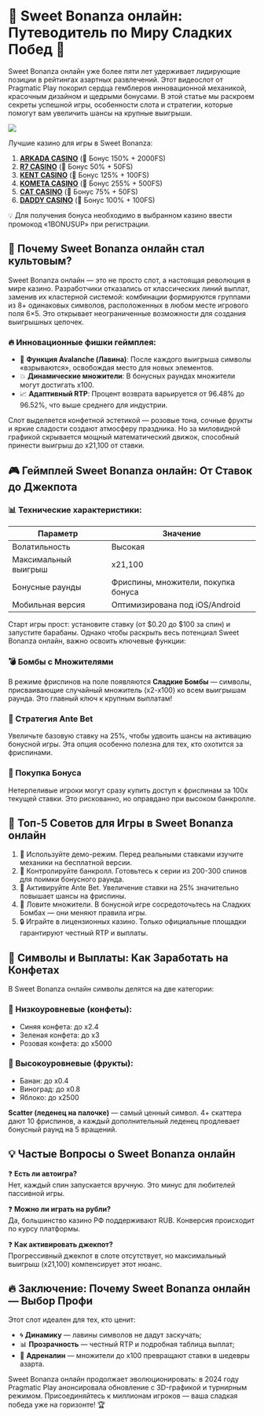 # 🍭 Sweet Bonanza онлайн: Путеводитель по Миру Сладких Побед 🍬

Sweet Bonanza онлайн уже более пяти лет удерживает лидирующие позиции в рейтингах азартных развлечений. Этот видеослот от Pragmatic Play покорил сердца гемблеров инновационной механикой, красочным дизайном и щедрыми бонусами. В этой статье мы раскроем секреты успешной игры, особенности слота и стратегии, которые помогут вам увеличить шансы на крупные выигрыши.

[![](https://i.ibb.co/ZzLZ50qX/sweet-bonanza-tile.jpg)](https://clck.ru/3Hr27o)

Лучшие казино для игры в Sweet Bonanza:

1. **[ARKADA CASINO](https://clck.ru/3Hr27o "ARKADA CASINO")** (🎁 Бонус 150% + 2000FS)
2. **[R7 CASINO](https://clck.ru/3HsT58 "R7 CASINO")** (🎁 Бонус 50% + 50FS)
3. **[KENT CASINO](https://clck.ru/3MmjWQ "KENT CASINO")** (🎁 Бонус 125% + 100FS)
4. **[KOMETA CASINO](https://clck.ru/3JHf2X "KOMETA CASINO")** (🎁 Бонус 255% + 500FS)
5. **[CAT CASINO](https://clck.ru/3HsTGi "CAT CASINO")** (🎁 Бонус 75% + 50FS)
6. **[DADDY CASINO](https://clck.ru/3HsTSj "DADDY CASINO")** (🎁 Бонус 100% + 100FS)

💡 Для получения бонуса необходимо в выбранном казино ввести промокод «1BONUSUP» при регистрации.

## 🌟 Почему Sweet Bonanza онлайн стал культовым?
Sweet Bonanza онлайн — это не просто слот, а настоящая революция в мире казино. Разработчики отказались от классических линий выплат, заменив их кластерной системой: комбинации формируются группами из 8+ одинаковых символов, расположенных в любом месте игрового поля 6×5. Это открывает неограниченные возможности для создания выигрышных цепочек.

### 🔥 Инновационные фишки геймплея:
- 🎰 **Функция Avalanche (Лавина)**: После каждого выигрыша символы «взрываются», освобождая место для новых элементов.
- 💥 **Динамические множители**: В бонусных раундах множители могут достигать х100.
- 📈 **Адаптивный RTP**: Процент возврата варьируется от 96.48% до 96.52%, что выше среднего для индустрии.

Слот выделяется конфетной эстетикой — розовые тона, сочные фрукты и яркие сладости создают атмосферу праздника. Но за миловидной графикой скрывается мощный математический движок, способный принести выигрыш до х21,100 от ставки.

## 🎮 Геймплей Sweet Bonanza онлайн: От Ставок до Джекпота
### 📊 Технические характеристики:
| Параметр               | Значение                     |
|-------------------------|-----------------------------|
| Волатильность          | Высокая                     |
| Максимальный выигрыш   | x21,100                     |
| Бонусные раунды        | Фриспины, множители, покупка бонуса |
| Мобильная версия       | Оптимизирована под iOS/Android |

Старт игры прост: установите ставку (от $0.20 до $100 за спин) и запустите барабаны. Однако чтобы раскрыть весь потенциал Sweet Bonanza онлайн, важно освоить ключевые функции:

### 💣 Бомбы с Множителями
В режиме фриспинов на поле появляются **Сладкие Бомбы** — символы, присваивающие случайный множитель (х2-х100) ко всем выигрышам раунда. Это главный ключ к крупным выплатам!

### 🍬 Стратегия Ante Bet
Увеличьте базовую ставку на 25%, чтобы удвоить шансы на активацию бонусной игры. Эта опция особенно полезна для тех, кто охотится за фриспинами.

### 🎁 Покупка Бонуса
Нетерпеливые игроки могут сразу купить доступ к фриспинам за 100х текущей ставки. Это рискованно, но оправдано при высоком банкролле.

## 🚀 Топ-5 Советов для Игры в Sweet Bonanza онлайн
1. 🧪 Используйте демо-режим. Перед реальными ставками изучите механики на бесплатной версии.
2. 💼 Контролируйте банкролл. Готовьтесь к серии из 200-300 спинов для поимки бонусного раунда.
3. 🔎 Активируйте Ante Bet. Увеличение ставки на 25% значительно повышает шансы на фриспины.
4. 🎯 Ловите множители. В бонусной игре сосредоточьтесь на Сладких Бомбах — они меняют правила игры.
5. 🔒 Играйте в лицензионных казино. Только официальные площадки гарантируют честный RTP и выплаты.

## 🍇 Символы и Выплаты: Как Заработать на Конфетах
В Sweet Bonanza онлайн символы делятся на две категории:

### 🍭 Низкоуровневые (конфеты):
- Синяя конфета: до x2.4
- Зеленая конфета: до x3
- Розовая конфета: до x5000

### 🍉 Высокоуровневые (фрукты):
- Банан: до x0.4
- Виноград: до x0.8
- Яблоко: до x2500

**Scatter (леденец на палочке)** — самый ценный символ. 4+ скаттера дают 10 фриспинов, а каждый дополнительный леденец продлевает бонусный раунд на 5 вращений.

## 💡 Частые Вопросы о Sweet Bonanza онлайн
❓ **Есть ли автоигра?**  
Нет, каждый спин запускается вручную. Это минус для любителей пассивной игры.

❓ **Можно ли играть на рубли?**  
Да, большинство казино РФ поддерживают RUB. Конверсия происходит по курсу платформы.

❓ **Как активировать джекпот?**  
Прогрессивный джекпот в слоте отсутствует, но максимальный выигрыш (x21,100) компенсирует этот нюанс.

## 🔥 Заключение: Почему Sweet Bonanza онлайн — Выбор Профи
Этот слот идеален для тех, кто ценит:
- 🌀 **Динамику** — лавины символов не дадут заскучать;
- 📊 **Прозрачность** — честный RTP и подробная таблица выплат;
- 🚨 **Адреналин** — множители до х100 превращают ставки в шедевры азарта.

Sweet Bonanza онлайн продолжает эволюционировать: в 2024 году Pragmatic Play анонсировала обновление с 3D-графикой и турнирным режимом. Присоединяйтесь к миллионам игроков — ваша сладкая победа уже на горизонте! 🏆


